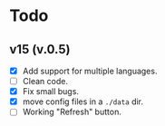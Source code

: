 # Todo

## v15 (v.0.5)

* [x] Add support for multiple languages.
* [ ] Clean code.
* [x] Fix small bugs.
* [x] move config files in a `./data` dir.
* [ ] Working "Refresh" button.
